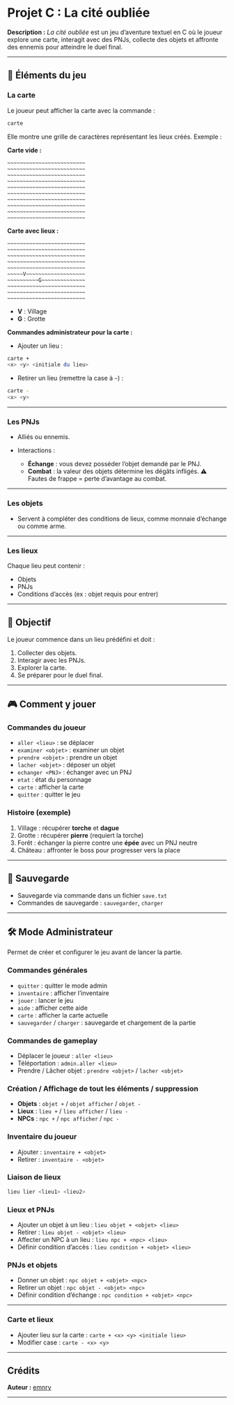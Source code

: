 # Projet C : La cité oubliée

**Description :**
*La cité oubliée* est un jeu d’aventure textuel en C où le joueur explore une carte, interagit avec des PNJs, collecte des objets et affronte des ennemis pour atteindre le duel final.

---

## 📜 Éléments du jeu

### La carte

Le joueur peut afficher la carte avec la commande :

```bash
carte
```

Elle montre une grille de caractères représentant les lieux créés. Exemple :

**Carte vide :**

```
~~~~~~~~~~~~~~~~~~~~~~~~~
~~~~~~~~~~~~~~~~~~~~~~~~~
~~~~~~~~~~~~~~~~~~~~~~~~~
~~~~~~~~~~~~~~~~~~~~~~~~~
~~~~~~~~~~~~~~~~~~~~~~~~~
~~~~~~~~~~~~~~~~~~~~~~~~~
~~~~~~~~~~~~~~~~~~~~~~~~~
~~~~~~~~~~~~~~~~~~~~~~~~~
~~~~~~~~~~~~~~~~~~~~~~~~~
~~~~~~~~~~~~~~~~~~~~~~~~~
```

**Carte avec lieux :**

```
~~~~~~~~~~~~~~~~~~~~~~~~~
~~~~~~~~~~~~~~~~~~~~~~~~~
~~~~~~~~~~~~~~~~~~~~~~~~~
~~~~~~~~~~~~~~~~~~~~~~~~~
~~~~~~~~~~~~~~~~~~~~~~~~~
~~~~~V~~~~~~~~~~~~~~~~~~~
~~~~~~~~~~G~~~~~~~~~~~~~~
~~~~~~~~~~~~~~~~~~~~~~~~~
~~~~~~~~~~~~~~~~~~~~~~~~~
~~~~~~~~~~~~~~~~~~~~~~~~~
```

* **V** : Village
* **G** : Grotte

**Commandes administrateur pour la carte :**

* Ajouter un lieu :

```bash
carte +
<x> <y> <initiale du lieu>
```

* Retirer un lieu (remettre la case à `~`) :

```bash
carte -
<x> <y>
```

---

### Les PNJs

* Alliés ou ennemis.
* Interactions :

  * **Échange** : vous devez posséder l’objet demandé par le PNJ.
  * **Combat** : la valeur des objets détermine les dégâts infligés.
    ⚠️ Fautes de frappe = perte d’avantage au combat.

---

### Les objets

* Servent à compléter des conditions de lieux, comme monnaie d’échange ou comme arme.

---

### Les lieux

Chaque lieu peut contenir :

* Objets
* PNJs
* Conditions d’accès (ex : objet requis pour entrer)

---

## 🎯 Objectif

Le joueur commence dans un lieu prédéfini et doit :

1. Collecter des objets.
2. Interagir avec les PNJs.
3. Explorer la carte.
4. Se préparer pour le duel final.

---

## 🎮 Comment y jouer

### Commandes du joueur

* `aller <lieu>` : se déplacer
* `examiner <objet>` : examiner un objet
* `prendre <objet>` : prendre un objet
* `lacher <objet>` : déposer un objet
* `echanger <PNJ>` : échanger avec un PNJ
* `etat` : état du personnage
* `carte` : afficher la carte
* `quitter` : quitter le jeu

### Histoire (exemple)

1. Village : récupérer **torche** et **dague**
2. Grotte : récupérer **pierre** (requiert la torche)
3. Forêt : échanger la pierre contre une **épée** avec un PNJ neutre
4. Château : affronter le boss pour progresser vers la place

---

## 💾 Sauvegarde

* Sauvegarde via commande dans un fichier `save.txt`
* Commandes de sauvegarde : `sauvegarder`, `charger`

---

## 🛠️ Mode Administrateur

Permet de créer et configurer le jeu avant de lancer la partie.

### Commandes générales

* `quitter` : quitter le mode admin
* `inventaire` : afficher l’inventaire
* `jouer` : lancer le jeu
* `aide` : afficher cette aide
* `carte` : afficher la carte actuelle
* `sauvegarder` / `charger` : sauvegarde et chargement de la partie

### Commandes de gameplay

* Déplacer le joueur : `aller <lieu>`
* Téléportation : `admin.aller <lieu>`
* Prendre / Lâcher objet : `prendre <objet>` / `lacher <objet>`

### Création / Affichage de tout les éléments / suppression

* **Objets** : `objet +` / `objet afficher` / `objet -`
* **Lieux** : `lieu +` / `lieu afficher` / `lieu -`
* **NPCs** : `npc +` / `npc afficher` / `npc -`

### Inventaire du joueur

* Ajouter : `inventaire + <objet>`
* Retirer : `inventaire - <objet>`

### Liaison de lieux

```bash
lieu lier <lieu1> <lieu2>
```

### Lieux et PNJs

* Ajouter un objet à un lieu : `lieu objet + <objet> <lieu>`
* Retirer : `lieu objet - <objet> <lieu>`
* Affecter un NPC à un lieu : `lieu npc + <npc> <lieu>`
* Définir condition d’accès : `lieu condition + <objet> <lieu>`

### PNJs et objets

* Donner un objet : `npc objet + <objet> <npc>`
* Retirer un objet : `npc objet - <objet> <npc>`
* Définir condition d’échange : `npc condition + <objet> <npc>`

---

### Carte et lieux

* Ajouter lieu sur la carte : `carte + <x> <y> <initiale lieu>`
* Modifier case : `carte - <x> <y>`

---

## Crédits

**Auteur :** [emnry](https://github.com/emnry)

---
